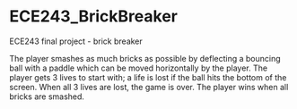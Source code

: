 # ECE243_BrickBreaker
ECE243 final project - brick breaker

The player smashes as much bricks as possible by deflecting a bouncing ball with a paddle which can be moved horizontally by the player. The player gets 3 lives to start with; a life is lost if the ball hits the bottom of the screen. When all 3 lives are lost, the game is over. The player wins when all bricks are smashed.
